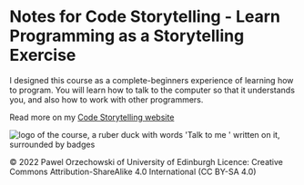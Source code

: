 # Notes for Code Storytelling - Learn Programming as a Storytelling Exercise

I designed this course as a complete-beginners experience of learning how to program. You will learn how to talk to the computer so that it understands you, and also how to work with other programmers.

Read more on my [Code Storytelling website](http://www.codestorytelling.com/)

![logo of the course, a ruber duck with words 'Talk to me ' written on it, surrounded by badges](http://www.codestorytelling.com/wp-content/uploads/2022/08/social_sharing_duck.jpg)

© 2022 Pawel Orzechowski of University of Edinburgh
Licence: Creative Commons Attribution-ShareAlike 4.0 International (CC BY-SA 4.0)
